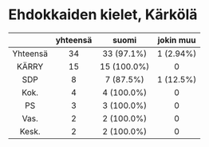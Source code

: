 # Ehdokkaiden kielet, Kärkölä

| |yhteensä|suomi|jokin muu|
|:---:|:---:|:---:|:---:|
|Yhteensä|34|33 (97.1%)|1 (2.94%)|
|KÄRRY|15|15 (100.0%)|0|
|SDP|8|7 (87.5%)|1 (12.5%)|
|Kok.|4|4 (100.0%)|0|
|PS|3|3 (100.0%)|0|
|Vas.|2|2 (100.0%)|0|
|Kesk.|2|2 (100.0%)|0|

